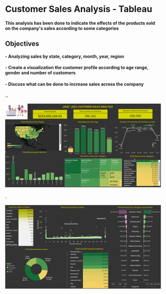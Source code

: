 # Customer Sales Analysis - Tableau
#### This analysis has been done to indicate the effects of the products sold on the company's sales according to some categories

## Objectives
#### - Analyzing sales by state, category, month, year, region
#### - Create a visualization the customer profile according to age range, gender and number of customers
#### - Discuss what can be done to increase sales across the company

#### ..

<img src = "https://github.com/Gulberinheja/Customer-Sales---Tableau/blob/main/1.png" />

#### .

<img src = "https://github.com/Gulberinheja/Customer-Sales---Tableau/blob/main/2.png" />
